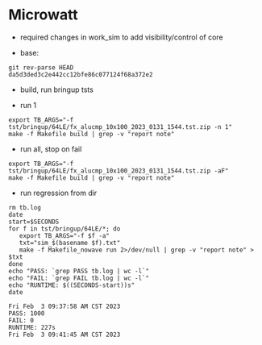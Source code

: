 # Microwatt

* required changes in work_sim to add visibility/control of core

* base:

```
git rev-parse HEAD
da5d3ded3c2e442cc12bfe86c077124f68a372e2
```

* build, run bringup tsts

* run 1

```
export TB_ARGS="-f tst/bringup/64LE/fx_alucmp_10x100_2023_0131_1544.tst.zip -n 1"
make -f Makefile build | grep -v "report note"
```

* run all, stop on fail

```
export TB_ARGS="-f tst/bringup/64LE/fx_alucmp_10x100_2023_0131_1544.tst.zip -aF"
make -f Makefile build | grep -v "report note"
```

* run regression from dir

```
rm tb.log
date
start=$SECONDS
for f in tst/bringup/64LE/*; do
   export TB_ARGS="-f $f -a"
   txt="sim_$(basename $f).txt"
   make -f Makefile_nowave run 2>/dev/null | grep -v "report note" > $txt
done
echo "PASS: `grep PASS tb.log | wc -l`"
echo "FAIL: `grep FAIL tb.log | wc -l`"
echo "RUNTIME: $((SECONDS-start))s"
date

Fri Feb  3 09:37:58 AM CST 2023
PASS: 1000
FAIL: 0
RUNTIME: 227s
Fri Feb  3 09:41:45 AM CST 2023
```

